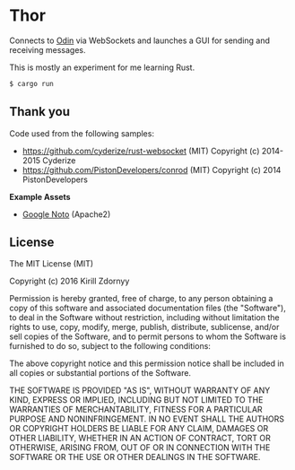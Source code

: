 # Thor

Connects to [Odin](https://github.com/zkirill/odin) via WebSockets and launches a GUI for sending and receiving messages.

This is mostly an experiment for me learning Rust.

```sh
$ cargo run
```

Thank you
---------

Code used from the following samples:

* https://github.com/cyderize/rust-websocket (MIT) Copyright (c) 2014-2015 Cyderize
* https://github.com/PistonDevelopers/conrod (MIT) Copyright (c) 2014 PistonDevelopers

**Example Assets**

- [Google Noto](https://www.google.com/get/noto/) (Apache2)

License
-------

The MIT License (MIT)

Copyright (c) 2016 Kirill Zdornyy

Permission is hereby granted, free of charge, to any person obtaining a copy
of this software and associated documentation files (the "Software"), to deal
in the Software without restriction, including without limitation the rights
to use, copy, modify, merge, publish, distribute, sublicense, and/or sell
copies of the Software, and to permit persons to whom the Software is
furnished to do so, subject to the following conditions:

The above copyright notice and this permission notice shall be included in all
copies or substantial portions of the Software.

THE SOFTWARE IS PROVIDED "AS IS", WITHOUT WARRANTY OF ANY KIND, EXPRESS OR
IMPLIED, INCLUDING BUT NOT LIMITED TO THE WARRANTIES OF MERCHANTABILITY,
FITNESS FOR A PARTICULAR PURPOSE AND NONINFRINGEMENT. IN NO EVENT SHALL THE
AUTHORS OR COPYRIGHT HOLDERS BE LIABLE FOR ANY CLAIM, DAMAGES OR OTHER
LIABILITY, WHETHER IN AN ACTION OF CONTRACT, TORT OR OTHERWISE, ARISING FROM,
OUT OF OR IN CONNECTION WITH THE SOFTWARE OR THE USE OR OTHER DEALINGS IN THE
SOFTWARE.
